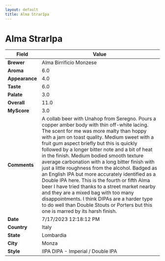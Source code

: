 ```yaml
---
layout: default
title: Alma StrarIpa
---
```


# Alma StrarIpa

| Field         | Value                                                                                                   |
|---------------|---------------------------------------------------------------------------------------------------------|
| **Brewer**    | Alma Birrificio Monzese                                                                                        |
| **Aroma**     | 6.0                                                                                         |
| **Appearance**| 4.0                                                                                    |
| **Taste**     | 6.0                                                                                         |
| **Palate**    | 3.0                                                                                        |
| **Overall**   | 11.0                                                                                       |
| **MyScore**   | 3.0                                                                                       |
| **Comments**  | A collab beer with Unahop from Seregno. Pours a copper amber body with thin off-white lacing. The scent for me was more malty than hoppy with a jam on toast quality. Medium sweet with a fruit gum aspect briefly but this is quickly followed by a longer bitter note and a bit of heat in the finish. Medium bodied smooth texture average carbonation with a long bitter finish with just a little roughness from the alcohol. Badged as an English IPA but more accurately identified as a Double IPA here. This is the fourth or fifth Alma beer I have tried thanks to a street market nearby and they are a mixed bag with too many disappointments. I think DIPAs are a harder type to do well than Double Stouts or Porters but this one is marred by its harsh finish.                                                                                      |
| **Date**      | 7/17/2023 12:18:12 PM                                                                                          |
| **Country**   | Italy                                                                                       |
| **State**     | Lombardia                                                                                         |
| **City**      | Monza                                                                                          |
| **Style**     | IIPA DIPA - Imperial / Double IPA                                                                                         |
